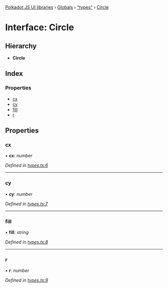 [Polkadot JS UI libraries](../README.md) › [Globals](../globals.md) › ["types"](../modules/_types_.md) › [Circle](_types_.circle.md)

# Interface: Circle

## Hierarchy

* **Circle**

## Index

### Properties

* [cx](_types_.circle.md#cx)
* [cy](_types_.circle.md#cy)
* [fill](_types_.circle.md#fill)
* [r](_types_.circle.md#r)

## Properties

###  cx

• **cx**: *number*

*Defined in [types.ts:6](https://github.com/polkadot-js/ui/blob/230999888/packages/ui-shared/src/icons/types.ts#L6)*

___

###  cy

• **cy**: *number*

*Defined in [types.ts:7](https://github.com/polkadot-js/ui/blob/230999888/packages/ui-shared/src/icons/types.ts#L7)*

___

###  fill

• **fill**: *string*

*Defined in [types.ts:8](https://github.com/polkadot-js/ui/blob/230999888/packages/ui-shared/src/icons/types.ts#L8)*

___

###  r

• **r**: *number*

*Defined in [types.ts:9](https://github.com/polkadot-js/ui/blob/230999888/packages/ui-shared/src/icons/types.ts#L9)*
